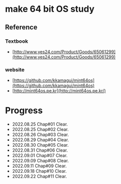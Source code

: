 # make 64 bit OS study

## Reference

### Textbook

- [http://www.yes24.com/Product/Goods/65061299](http://www.yes24.com/Product/Goods/65061299)

### website

- [https://github.com/kkamagui/mint64os](https://github.com/kkamagui/mint64os)
- [http://mint64os.pe.kr](http://mint64os.pe.kr/)

# Progress

- 2022.08.25 Chap#01 Clear.
- 2022.08.25 Chap#02 Clear.
- 2022.08.26 Chap#03 Clear.
- 2022.08.29 Chap#04 Clear.
- 2022.08.30 Chap#05 Clear.
- 2022.08.31 Chap#06 Clear.
- 2022.09.01 Chap#07 Clear.
- 2022.09.09 Chap#08 Clear.
- 2022.09.11 Chap#09 Clear.
- 2022.09.18 Chap#10 Clear.
- 2022.09.22 Chap#11 Clear.
